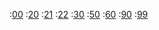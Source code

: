 <script type="text/javascript" async src="https://cdnjs.cloudflare.com/ajax/libs/mathjax/2.7.5/latest.js?config=TeX-MML-AM_CHTML"></script>
<script type="text/x-mathjax-config">
    MathJax.Hub.Config({ tex2jax: {inlineMath: [['$', '$'], ]}, processEscapes: false, messageStyle: "none" });
</script>

:[00](build/00_Introduction.md)
:[20](build/20_SystemOfEquations.md)
:[21](build/21_KFDesign.md)
:[22](build/22_Meaning.md)
:[30](build/30_Simplification.md)
:[50](build/50_Simulation.md)
:[60](build/60_Experiment.md)
:[90](build/90_Conclusion.md)
:[99](build/99_References.md)


